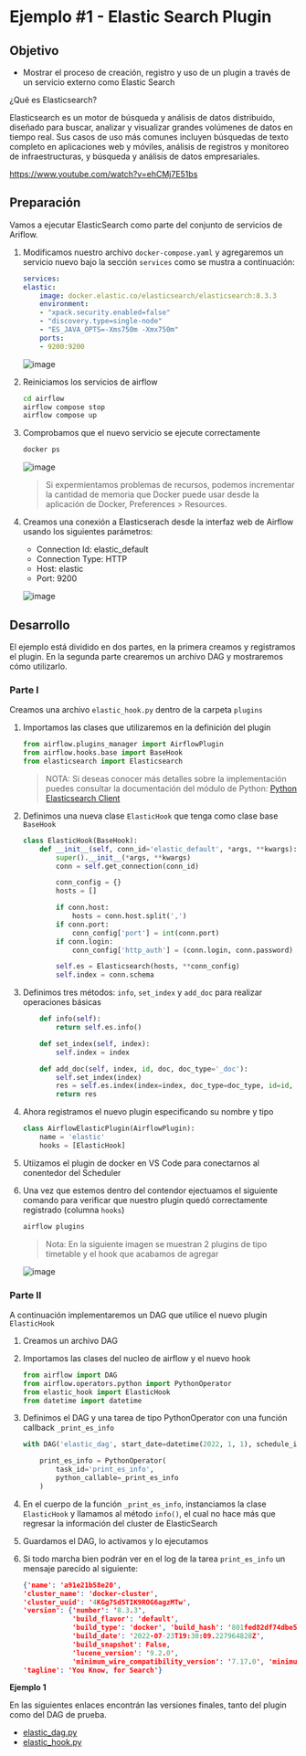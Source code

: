 # Ejemplo #1 - Elastic Search Plugin

## Objetivo

* Mostrar el proceso de creación, registro y uso  de un plugin a través de un servicio externo como Elastic Search

¿Qué es Elasticsearch?

Elasticsearch es un motor de búsqueda y análisis de datos distribuido, diseñado para buscar, analizar y visualizar grandes volúmenes de datos en tiempo real. Sus casos de uso más comunes incluyen búsquedas de texto completo en aplicaciones web y móviles, análisis de registros y monitoreo de infraestructuras, y búsqueda y análisis de datos empresariales.

https://www.youtube.com/watch?v=ehCMj7E51bs

## Preparación

Vamos a ejecutar ElasticSearch como parte del conjunto de servicios de Ariflow.

1. Modificamos nuestro archivo `docker-compose.yaml` y agregaremos un servicio nuevo bajo la sección `services` como se mustra a continuación:

    ```yaml
    services:
    elastic:
        image: docker.elastic.co/elasticsearch/elasticsearch:8.3.3
        environment:
        - "xpack.security.enabled=false"
        - "discovery.type=single-node"
        - "ES_JAVA_OPTS=-Xms750m -Xmx750m"
        ports:
        - 9200:9200
    ```

    ![image](/Sesion-07/Ejemplo-01/assets/img/elastic_service_yaml.png)

2. Reiniciamos los servicios de airflow

    ```bash
    cd airflow
    airflow compose stop
    airflow compose up
    ```

3. Comprobamos que el nuevo servicio se ejecute correctamente

    ```bash
    docker ps
    ```
    
    ![image](/Sesion-07/Ejemplo-01/assets/img/docker_ps.png)

    > Si expermientamos problemas de recursos, podemos incrementar la cantidad de memoria que Docker puede usar desde la aplicación de Docker, Preferences > Resources.

4. Creamos una conexión a Elasticserach desde la interfaz web de Airflow usando los siguientes parámetros:

    - Connection Id: elastic_default
    - Connection Type: HTTP
    - Host: elastic
    - Port: 9200

    ![image](/Sesion-07/Ejemplo-01/assets/img/elastic_default_connection.png)



## Desarrollo

El ejemplo está dividido en dos partes, en la primera creamos y registramos el plugin. En la segunda parte crearemos un archivo DAG y mostraremos cómo utilizarlo.

### Parte I

Creamos una archivo `elastic_hook.py` dentro de la carpeta `plugins`

1. Importamos las clases que utilizaremos en la definición del plugin

    ```python
    from airflow.plugins_manager import AirflowPlugin
    from airflow.hooks.base import BaseHook
    from elasticsearch import Elasticsearch
    ```

    > NOTA: Si deseas conocer más detalles sobre la implementación puedes consultar la documentación del módulo de Python: [Python Elasticsearch Client](https://elasticsearch-py.readthedocs.io/en/v7.13.4/)
2. Definimos una nueva clase `ElasticHook` que tenga como clase base `BaseHook`

    ```python
    class ElasticHook(BaseHook):
        def __init__(self, conn_id='elastic_default', *args, **kwargs):
            super().__init__(*args, **kwargs)
            conn = self.get_connection(conn_id)

            conn_config = {}
            hosts = []

            if conn.host:
                hosts = conn.host.split(',')
            if conn.port:
                conn_config['port'] = int(conn.port)
            if conn.login:
                conn_config['http_auth'] = (conn.login, conn.password)

            self.es = Elasticsearch(hosts, **conn_config)
            self.index = conn.schema
    ```

3. Definimos tres métodos: `info`, `set_index` y `add_doc` para realizar operaciones básicas

    ```python
        def info(self):
            return self.es.info()

        def set_index(self, index):
            self.index = index

        def add_doc(self, index, id, doc, doc_type='_doc'):
            self.set_index(index)
            res = self.es.index(index=index, doc_type=doc_type, id=id, body=doc)
            return res
    ```

4. Ahora registramos el nuevo plugin especificando su nombre y tipo

    ```python
    class AirflowElasticPlugin(AirflowPlugin):
        name = 'elastic'
        hooks = [ElasticHook]
    ```

5. Utiizamos el plugin de docker en VS Code para conectarnos al conentedor del Scheduler
6. Una vez que estemos dentro del contendor ejectuamos el siguiente comando para verificar que nuestro plugin quedó correctamente registrado (columna `hooks`)

    ```bash
    airflow plugins
    ```

    > Nota: En la siguiente imagen se muestran 2 plugins de tipo timetable y el hook que acabamos de agregar

    ![image](/Sesion-07/Ejemplo-01/assets/img/cli_airflow_plugins.png)


### Parte II

A continuación implementaremos un DAG que utilice el nuevo plugin `ElasticHook`

1. Creamos un archivo DAG
2. Importamos las clases del nucleo de airflow y el nuevo hook
    ```python
    from airflow import DAG
    from airflow.operators.python import PythonOperator
    from elastic_hook import ElasticHook
    from datetime import datetime
    ```

3. Definimos el DAG y una tarea de tipo PythonOperator con una función callback `_print_es_info`

    ```python
    with DAG('elastic_dag', start_date=datetime(2022, 1, 1), schedule_interval='@daily', catchup=False) as dag:
    
        print_es_info = PythonOperator(
            task_id='print_es_info',
            python_callable=_print_es_info
        )

    ```

4. En el cuerpo de la función `_print_es_info`, instanciamos la clase `ElasticHook` y llamamos al método `info()`, el cual no hace más que regresar la información del cluster de ElasticSearch
5. Guardamos el DAG, lo activamos y lo ejecutamos
6. Si todo marcha bien podrán ver en el log de la tarea `print_es_info` un mensaje parecido al siguiente:

    ```json
    {'name': 'a91e21b58e20', 
    'cluster_name': 'docker-cluster', 
    'cluster_uuid': '4KGg7Sd5TIK9ROG6agzMTw', 
    'version': {'number': '8.3.3', 
                'build_flavor': 'default', 
                'build_type': 'docker', 'build_hash': '801fed82df74dbe537f89b71b098ccaff88d2c56', 
                'build_date': '2022-07-23T19:30:09.227964828Z', 
                'build_snapshot': False, 
                'lucene_version': '9.2.0', 
                'minimum_wire_compatibility_version': '7.17.0', 'minimum_index_compatibility_version': '7.0.0'}, 
    'tagline': 'You Know, for Search'}
    ```

**Ejemplo 1**

En las siguientes enlaces encontrán las versiones finales, tanto del plugin como del DAG de prueba.

- [elastic_dag.py](/Sesion-07/Ejemplo-01/assets/dags/elastic_dag.py)
- [elastic_hook.py](/Sesion-07/Ejemplo-01/assets/plugins/elastic_hook.py)

